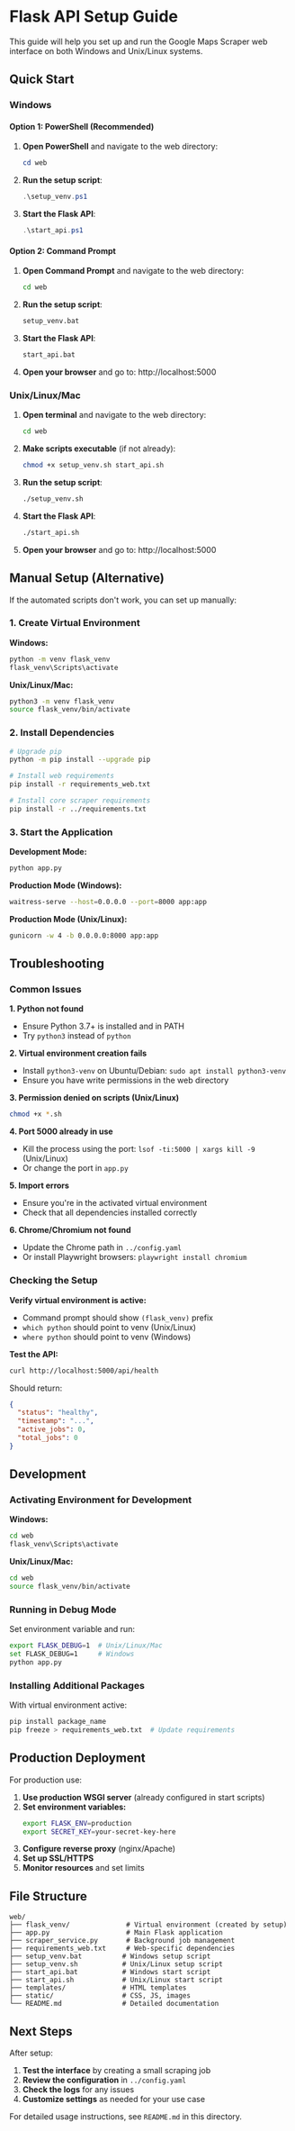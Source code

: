 # Flask API Setup Guide

This guide will help you set up and run the Google Maps Scraper web interface on both Windows and Unix/Linux systems.

## Quick Start

### Windows

#### Option 1: PowerShell (Recommended)

1. **Open PowerShell** and navigate to the web directory:
   ```powershell
   cd web
   ```

2. **Run the setup script**:
   ```powershell
   .\setup_venv.ps1
   ```

3. **Start the Flask API**:
   ```powershell
   .\start_api.ps1
   ```

#### Option 2: Command Prompt

1. **Open Command Prompt** and navigate to the web directory:
   ```cmd
   cd web
   ```

2. **Run the setup script**:
   ```cmd
   setup_venv.bat
   ```

3. **Start the Flask API**:
   ```cmd
   start_api.bat
   ```

4. **Open your browser** and go to: http://localhost:5000

### Unix/Linux/Mac

1. **Open terminal** and navigate to the web directory:
   ```bash
   cd web
   ```

2. **Make scripts executable** (if not already):
   ```bash
   chmod +x setup_venv.sh start_api.sh
   ```

3. **Run the setup script**:
   ```bash
   ./setup_venv.sh
   ```

4. **Start the Flask API**:
   ```bash
   ./start_api.sh
   ```

5. **Open your browser** and go to: http://localhost:5000

## Manual Setup (Alternative)

If the automated scripts don't work, you can set up manually:

### 1. Create Virtual Environment

**Windows:**
```cmd
python -m venv flask_venv
flask_venv\Scripts\activate
```

**Unix/Linux/Mac:**
```bash
python3 -m venv flask_venv
source flask_venv/bin/activate
```

### 2. Install Dependencies

```bash
# Upgrade pip
python -m pip install --upgrade pip

# Install web requirements
pip install -r requirements_web.txt

# Install core scraper requirements
pip install -r ../requirements.txt
```

### 3. Start the Application

**Development Mode:**
```bash
python app.py
```

**Production Mode (Windows):**
```bash
waitress-serve --host=0.0.0.0 --port=8000 app:app
```

**Production Mode (Unix/Linux):**
```bash
gunicorn -w 4 -b 0.0.0.0:8000 app:app
```

## Troubleshooting

### Common Issues

**1. Python not found**
- Ensure Python 3.7+ is installed and in PATH
- Try `python3` instead of `python`

**2. Virtual environment creation fails**
- Install `python3-venv` on Ubuntu/Debian: `sudo apt install python3-venv`
- Ensure you have write permissions in the web directory

**3. Permission denied on scripts (Unix/Linux)**
```bash
chmod +x *.sh
```

**4. Port 5000 already in use**
- Kill the process using the port: `lsof -ti:5000 | xargs kill -9` (Unix/Linux)
- Or change the port in `app.py`

**5. Import errors**
- Ensure you're in the activated virtual environment
- Check that all dependencies installed correctly

**6. Chrome/Chromium not found**
- Update the Chrome path in `../config.yaml`
- Or install Playwright browsers: `playwright install chromium`

### Checking the Setup

**Verify virtual environment is active:**
- Command prompt should show `(flask_venv)` prefix
- `which python` should point to venv (Unix/Linux)
- `where python` should point to venv (Windows)

**Test the API:**
```bash
curl http://localhost:5000/api/health
```

Should return:
```json
{
  "status": "healthy",
  "timestamp": "...",
  "active_jobs": 0,
  "total_jobs": 0
}
```

## Development

### Activating Environment for Development

**Windows:**
```cmd
cd web
flask_venv\Scripts\activate
```

**Unix/Linux/Mac:**
```bash
cd web
source flask_venv/bin/activate
```

### Running in Debug Mode

Set environment variable and run:
```bash
export FLASK_DEBUG=1  # Unix/Linux/Mac
set FLASK_DEBUG=1     # Windows
python app.py
```

### Installing Additional Packages

With virtual environment active:
```bash
pip install package_name
pip freeze > requirements_web.txt  # Update requirements
```

## Production Deployment

For production use:

1. **Use production WSGI server** (already configured in start scripts)
2. **Set environment variables:**
   ```bash
   export FLASK_ENV=production
   export SECRET_KEY=your-secret-key-here
   ```
3. **Configure reverse proxy** (nginx/Apache)
4. **Set up SSL/HTTPS**
5. **Monitor resources** and set limits

## File Structure

```
web/
├── flask_venv/              # Virtual environment (created by setup)
├── app.py                   # Main Flask application
├── scraper_service.py       # Background job management
├── requirements_web.txt     # Web-specific dependencies
├── setup_venv.bat          # Windows setup script
├── setup_venv.sh           # Unix/Linux setup script
├── start_api.bat           # Windows start script
├── start_api.sh            # Unix/Linux start script
├── templates/              # HTML templates
├── static/                 # CSS, JS, images
└── README.md               # Detailed documentation
```

## Next Steps

After setup:

1. **Test the interface** by creating a small scraping job
2. **Review the configuration** in `../config.yaml`
3. **Check the logs** for any issues
4. **Customize settings** as needed for your use case

For detailed usage instructions, see `README.md` in this directory.